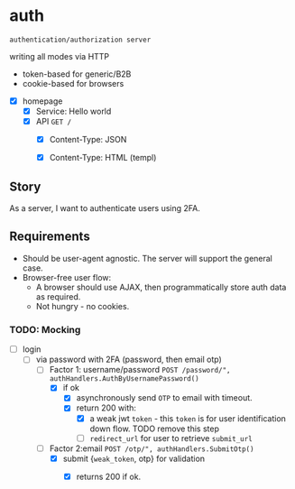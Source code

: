 # auth

`authentication/authorization server`

writing all modes via HTTP

- token-based for generic/B2B
- cookie-based for browsers




- [x] homepage
  - [x] Service: Hello world
  - [x] API `GET /`
    - [x] Content-Type: JSON
    - [x] Content-Type: HTML (templ)


## Story
As a server, I want to authenticate users using 2FA.

## Requirements
- Should be user-agent agnostic. The server will support the general case.
- Browser-free user flow: 
  - A browser should use AJAX, then programmatically store auth data as required.
  - Not hungry - no cookies.

### TODO: Mocking
- [ ] login
  - [ ] via password with 2FA (password, then email otp)
    - [ ] Factor 1: username/password
      `POST /password/", authHandlers.AuthByUsernamePassword()`
      - [x] if ok
        - [x] asynchronously send `OTP` to email with timeout.
        - [x] return 200 with: 
          - [x] a weak jwt `token` - this `token` is for user identification down flow.
          TODO remove this step
          - [ ] `redirect_url` for user to retrieve `submit_url`
    - [ ] Factor 2:email
      `POST /otp/", authHandlers.SubmitOtp()`
      - [x] submit {`weak_token`, otp} for validation
        - [x] returns 200 if ok.



